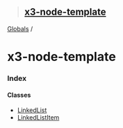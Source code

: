 > ## [x3-node-template](README.md)

[Globals](globals.md) /

# x3-node-template

### Index

#### Classes

* [LinkedList](classes/linkedlist.md)
* [LinkedListItem](classes/linkedlistitem.md)
